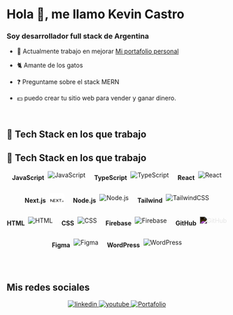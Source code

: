# Hola 👋, me llamo Kevin Castro

### Soy desarrollador full stack de Argentina
  

- 🔭 Actualmente trabajo en mejorar [Mi portafolio personal](https://portafolio3-95zh.vercel.app/)  
  

- 🐈 Amante de los gatos
  

- ❓ Preguntame sobre el stack MERN   
  

- 💵 puedo crear tu sitio web para vender y ganar dinero.  
  

<br/>  


##  🚀 Tech Stack en los que trabajo


## 🚀 Tech Stack en los que trabajo

<div align="center" style="display: flex; flex-wrap: wrap; justify-content: center; gap: 20px;">

  <div style="display: flex; align-items: center; gap: 8px;">
    <strong>JavaScript</strong>
    <img src="https://cdn.jsdelivr.net/gh/devicons/devicon/icons/javascript/javascript-original.svg" height="30" alt="JavaScript"/>
  </div>

  <div style="display: flex; align-items: center; gap: 8px;">
    <strong>TypeScript</strong>
    <img src="https://cdn.jsdelivr.net/gh/devicons/devicon/icons/typescript/typescript-original.svg" height="30" alt="TypeScript"/>
  </div>

  <div style="display: flex; align-items: center; gap: 8px;">
    <strong>React</strong>
    <img src="https://cdn.jsdelivr.net/gh/devicons/devicon/icons/react/react-original.svg" height="30" alt="React"/>
  </div>

  <div style="display: flex; align-items: center; gap: 8px;">
    <strong>Next.js</strong>
    <img src="https://raw.githubusercontent.com/devicons/devicon/master/icons/nextjs/nextjs-original-wordmark.svg" height="30" alt="Next.js" style="background-color: white; padding: 2px; border-radius: 4px;" />
  </div>

  <div style="display: flex; align-items: center; gap: 8px;">
    <strong>Node.js</strong>
    <img src="https://cdn.jsdelivr.net/gh/devicons/devicon/icons/nodejs/nodejs-original.svg" height="30" alt="Node.js"/>
  </div>

  <div style="display: flex; align-items: center; gap: 8px;">
    <strong>Tailwind</strong>
    <img src="https://www.vectorlogo.zone/logos/tailwindcss/tailwindcss-icon.svg" height="30" alt="TailwindCSS"/>
  </div>

  <div style="display: flex; align-items: center; gap: 8px;">
    <strong>HTML</strong>
    <img src="https://cdn.jsdelivr.net/gh/devicons/devicon/icons/html5/html5-original.svg" height="30" alt="HTML"/>
  </div>

  <div style="display: flex; align-items: center; gap: 8px;">
    <strong>CSS</strong>
    <img src="https://cdn.jsdelivr.net/gh/devicons/devicon/icons/css3/css3-original.svg" height="30" alt="CSS"/>
  </div>

  <div style="display: flex; align-items: center; gap: 8px;">
    <strong>Firebase</strong>
    <img src="https://cdn.jsdelivr.net/gh/devicons/devicon/icons/firebase/firebase-plain.svg" height="30" alt="Firebase"/>
  </div>

  <div style="display: flex; align-items: center; gap: 8px;">
    <strong>GitHub</strong>
    <img src="https://cdn.jsdelivr.net/gh/devicons/devicon/icons/github/github-original.svg" height="30" alt="GitHub" style="filter: invert(1);" />
  </div>

  <div style="display: flex; align-items: center; gap: 8px;">
    <strong>Figma</strong>
    <img src="https://cdn.jsdelivr.net/gh/devicons/devicon/icons/figma/figma-original.svg" height="30" alt="Figma"/>
  </div>

  <div style="display: flex; align-items: center; gap: 8px;">
    <strong>WordPress</strong>
    <img src="https://cdn.jsdelivr.net/gh/devicons/devicon/icons/wordpress/wordpress-original.svg" height="30" alt="WordPress"/>
  </div>

</div>





###

<br/>  


## Mis redes sociales   
<div align="center">
<a href="https://www.linkedin.com/in/kevin-castro-b12357214/" target="_blank">
<img src=https://img.shields.io/badge/linkedin-%231E77B5.svg?&style=for-the-badge&logo=linkedin&logoColor=white alt=linkedin style="margin-bottom: 5px;" />
</a>
<a href="https://www.youtube.com/@practicandoprogramacion2022" target="_blank">
<img src=https://img.shields.io/badge/youtube-%23EE4831.svg?&style=for-the-badge&logo=youtube&logoColor=white alt=youtube style="margin-bottom: 5px;" />
</a>
<a href="https://portafolio3-95zh.vercel.app/" target="_blank">
<img src="https://img.shields.io/badge/Portafolio-%2324292e.svg?&style=for-the-badge&logo=portfolio&logoColor=white" alt="Portafolio" style="margin-bottom: 5px;" />
</a>  
</div>  
  

<br/>  
